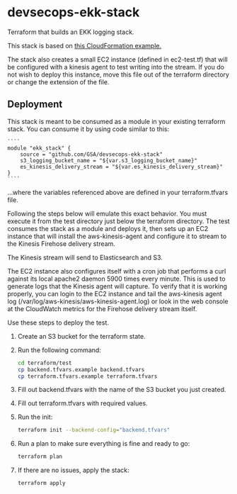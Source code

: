 # devsecops-ekk-stack

Terraform that builds an EKK logging stack.

This stack is based on [this CloudFormation example.](https://us-west-2.console.aws.amazon.com/cloudformation/designer/home?region=us-west-2&templateUrl=https://s3.amazonaws.com/scriptdepot/es.template)

The stack also creates a small EC2 instance (defined in ec2-test.tf) that will be configured with a kinesis agent to test writing into the stream. If you do not wish to deploy this instance, move this file out of the terraform directory or change the extension of the file.

## Deployment

This stack is meant to be consumed as a module in your existing terraform stack. You can consume it by using code similar to this:

    ````
    module "ekk_stack" {
        source = "github.com/GSA/devsecops-ekk-stack"
        s3_logging_bucket_name = "${var.s3_logging_bucket_name}"
        es_kinesis_delivery_stream = "${var.es_kinesis_delivery_stream}"
    }
    ````

...where the variables referenced above are defined in your terraform.tfvars file.

Following the steps below will emulate this exact behavior. You must execute it from the test directory just below the terraform directory. The test consumes the stack as a module and deploys it, then sets up an EC2 instance that will install the aws-kinesis-agent and configure it to stream to the Kinesis Firehose delivery stream.

The Kinesis stream will send to Elasticsearch and S3.

The EC2 instance also configures itself with a cron job that performs a curl against its local apache2 daemon 5900 times every minute. This is used to generate logs that the Kinesis agent will capture. To verify that it is working properly, you can login to the EC2 instance and tail the aws-kinesis agent log (/var/log/aws-kinesis/aws-kinesis-agent.log) or look in the web console at the CloudWatch metrics for the Firehose delivery stream itself.

Use these steps to deploy the test.

1. Create an S3 bucket for the terraform state.
1. Run the following command:

    ````sh
    cd terraform/test
    cp backend.tfvars.example backend.tfvars
    cp terraform.tfvars.example terraform.tfvars
    ````

1. Fill out backend.tfvars with the name of the S3 bucket you just created.
1. Fill out terraform.tfvars with required values.
1. Run the init:

    ````sh
    terraform init --backend-config="backend.tfvars"
    ````

1. Run a plan to make sure everything is fine and ready to go:

    ````sh
    terraform plan
    ````

1. If there are no issues, apply the stack:

    ````sh
    terraform apply
    ````
